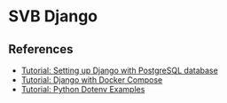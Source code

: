# SVB Django

## References
* [Tutorial: Setting up Django with PostgreSQL database](https://stackpython.medium.com/how-to-start-django-project-with-a-database-postgresql-aaa1d74659d8)
* [Tutorial: Django with Docker Compose](https://testdriven.io/blog/dockerizing-django-with-postgres-gunicorn-and-nginx/)
* [Tutorial: Python Dotenv Examples](https://dev.to/emma_donery/python-dotenv-keep-your-secrets-safe-4ocn)